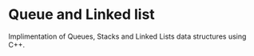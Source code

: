 # Queue and Linked list

Implimentation of Queues, Stacks and Linked Lists data structures using C++.
